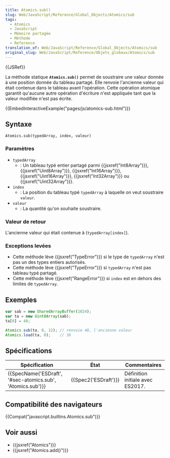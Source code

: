 ```yaml
---
title: Atomics.sub()
slug: Web/JavaScript/Reference/Global_Objects/Atomics/sub
tags:
  - Atomics
  - JavaScript
  - Mémoire partagée
  - Méthode
  - Reference
translation_of: Web/JavaScript/Reference/Global_Objects/Atomics/sub
original_slug: Web/JavaScript/Reference/Objets_globaux/Atomics/sub
---
```

{{JSRef}}

La méthode statique **`Atomics.sub()`** permet de soustraire une valeur donnée à une position donnée du tableau partagé. Elle renvoie l'ancienne valeur qui était contenue dans le tableau avant l'opération. Cette opération atomique garantit qu'aucune autre opération d'écriture n'est appliquée tant que la valeur modifiée n'est pas écrite.

{{EmbedInteractiveExample("pages/js/atomics-sub.html")}}

## Syntaxe

    Atomics.sub(typedArray, index, valeur)

### Paramètres

- `typedArray`
  - : Un tableau typé entier partagé parmi {{jsxref("Int8Array")}}, {{jsxref("Uint8Array")}}, {{jsxref("Int16Array")}}, {{jsxref("Uint16Array")}}, {{jsxref("Int32Array")}} ou {{jsxref("Uint32Array")}}.
- `index`
  - : La position du tableau typé `typedArray` à laquelle on veut soustraire `valeur`.
- `valeur`
  - : La quantité qu'on souhaite soustraire.

### Valeur de retour

L'ancienne valeur qui était contenue à (`typedArray[index]`).

### Exceptions levées

- Cette méthode lève {{jsxref("TypeError")}} si le type de `typedArray` n'est pas un des types entiers autorisés.
- Cette méthode lève {{jsxref("TypeError")}} si `typedArray` n'est pas tableau typé partagé.
- Cette méthode lève {{jsxref("RangeError")}} si `index` est en dehors des limites de `typedArray`.

## Exemples

```js
var sab = new SharedArrayBuffer(1024);
var ta = new Uint8Array(sab);
ta[0] = 48;

Atomics.sub(ta, 0, 12); // renvoie 48, l'ancienne valeur
Atomics.load(ta, 0);    // 36
```

## Spécifications

| Spécification                                                                | État                         | Commentaires                     |
| ---------------------------------------------------------------------------- | ---------------------------- | -------------------------------- |
| {{SpecName('ESDraft', '#sec-atomics.sub', 'Atomics.sub')}} | {{Spec2('ESDraft')}} | Définition initiale avec ES2017. |

## Compatibilité des navigateurs

{{Compat("javascript.builtins.Atomics.sub")}}

## Voir aussi

- {{jsxref("Atomics")}}
- {{jsxref("Atomics.add()")}}
